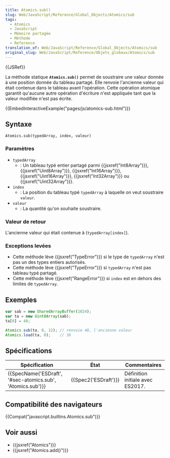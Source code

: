 ```yaml
---
title: Atomics.sub()
slug: Web/JavaScript/Reference/Global_Objects/Atomics/sub
tags:
  - Atomics
  - JavaScript
  - Mémoire partagée
  - Méthode
  - Reference
translation_of: Web/JavaScript/Reference/Global_Objects/Atomics/sub
original_slug: Web/JavaScript/Reference/Objets_globaux/Atomics/sub
---
```

{{JSRef}}

La méthode statique **`Atomics.sub()`** permet de soustraire une valeur donnée à une position donnée du tableau partagé. Elle renvoie l'ancienne valeur qui était contenue dans le tableau avant l'opération. Cette opération atomique garantit qu'aucune autre opération d'écriture n'est appliquée tant que la valeur modifiée n'est pas écrite.

{{EmbedInteractiveExample("pages/js/atomics-sub.html")}}

## Syntaxe

    Atomics.sub(typedArray, index, valeur)

### Paramètres

- `typedArray`
  - : Un tableau typé entier partagé parmi {{jsxref("Int8Array")}}, {{jsxref("Uint8Array")}}, {{jsxref("Int16Array")}}, {{jsxref("Uint16Array")}}, {{jsxref("Int32Array")}} ou {{jsxref("Uint32Array")}}.
- `index`
  - : La position du tableau typé `typedArray` à laquelle on veut soustraire `valeur`.
- `valeur`
  - : La quantité qu'on souhaite soustraire.

### Valeur de retour

L'ancienne valeur qui était contenue à (`typedArray[index]`).

### Exceptions levées

- Cette méthode lève {{jsxref("TypeError")}} si le type de `typedArray` n'est pas un des types entiers autorisés.
- Cette méthode lève {{jsxref("TypeError")}} si `typedArray` n'est pas tableau typé partagé.
- Cette méthode lève {{jsxref("RangeError")}} si `index` est en dehors des limites de `typedArray`.

## Exemples

```js
var sab = new SharedArrayBuffer(1024);
var ta = new Uint8Array(sab);
ta[0] = 48;

Atomics.sub(ta, 0, 12); // renvoie 48, l'ancienne valeur
Atomics.load(ta, 0);    // 36
```

## Spécifications

| Spécification                                                                | État                         | Commentaires                     |
| ---------------------------------------------------------------------------- | ---------------------------- | -------------------------------- |
| {{SpecName('ESDraft', '#sec-atomics.sub', 'Atomics.sub')}} | {{Spec2('ESDraft')}} | Définition initiale avec ES2017. |

## Compatibilité des navigateurs

{{Compat("javascript.builtins.Atomics.sub")}}

## Voir aussi

- {{jsxref("Atomics")}}
- {{jsxref("Atomics.add()")}}
